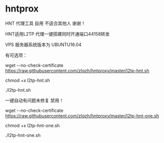 # hntprox
HNT 代理工具 自用 不适合其他人 谢谢！


HNT适用L2TP 代理一键搭建同时开通端口44158转发 

VPS 服务器系统版本为 UBUNTU16.04

有可选项：

wget --no-check-certificate https://raw.githubusercontent.com/zlqzh/hntproxy/master/l2tp-hnt.sh

chmod +x l2tp-hnt.sh

./l2tp-hnt.sh




一键自动有问题未修复 禁用！

wget --no-check-certificate https://raw.githubusercontent.com/zlqzh/hntproxy/master/l2tp-hnt-one.sh

chmod +x l2tp-hnt-one.sh

./l2tp-hnt-one.sh
